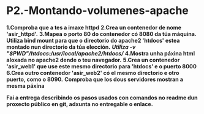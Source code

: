# P2.-Montando-volumenes-apache

**1.Comproba que a tes a imaxe httpd**
**2.Crea un contenedor de nome 'asir_httpd'.**
**3.Mapea o porto 80 do contenedor có 8080 da túa máquina.**
**Utiliza bind mount para que o directorio do apache2 'htdocs' estea montado nun directorio da túa elección.**
        ***Utiliza -v "$PWD"/htdocs:/usr/local/apache2/htdocs/***
**4.Mostra unha páxina html aloxada no apache2 dende o teu navegador.**
**5.Crea un contenedor 'asir_web1' que use este mesmo directorio para 'htdocs' e o puerto 8000**
**6.Crea outro contenedor 'asir_web2' có el mesmo directorio e otro puerto, como o 8090.**
**Comproba que los dous servidores mostran a mesma páxina**

**Fai a entrega describindo os pasos usados con comandos no readme dun proxecto público en git, adxunta no entregable o enlace.**